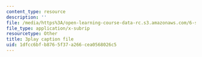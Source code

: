 ```yaml
---
content_type: resource
description: ''
file: /media/https%3A/open-learning-course-data-rc.s3.amazonaws.com/6-s897-machine-learning-for-healthcare-spring-2019/1dfcc6bfb8765f37a266cea0568026c5_vof7x8r_ZUA.vtt
file_type: application/x-subrip
resourcetype: Other
title: 3play caption file
uid: 1dfcc6bf-b876-5f37-a266-cea0568026c5
---
```

